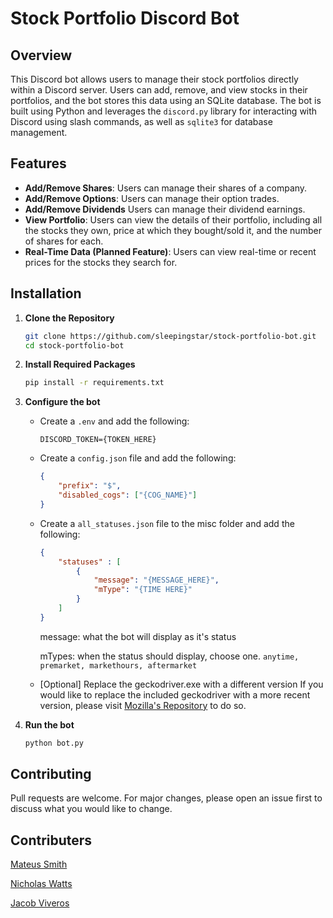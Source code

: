 # Stock Portfolio Discord Bot

## Overview
This Discord bot allows users to manage their stock portfolios directly within a Discord server. Users can add, remove, and view stocks in their portfolios, and the bot stores this data using an SQLite database. The bot is built using Python and leverages the `discord.py` library for interacting with Discord using slash commands, as well as `sqlite3` for database management.

## Features

- **Add/Remove Shares**: Users can manage their shares of a company.
- **Add/Remove Options**: Users can manage their option trades.
- **Add/Remove Dividends** Users can manage their dividend earnings.
- **View Portfolio**: Users can view the details of their portfolio, including all the stocks they own, price at which they bought/sold it, and the number of shares for each.
- **Real-Time Data (Planned Feature)**: Users can view real-time or recent prices for the stocks they search for.
  

## Installation

1. **Clone the Repository**

   ```bash
   git clone https://github.com/sleepingstar/stock-portfolio-bot.git
   cd stock-portfolio-bot
   ```
2. **Install Required Packages**
    ```bash
    pip install -r requirements.txt
    ```
3. **Configure the bot**
    * Create a `.env` and add the following:
        ```
        DISCORD_TOKEN={TOKEN_HERE}
        ```
    * Create a `config.json` file and add the following:
        ```json
        {
            "prefix": "$",
            "disabled_cogs": ["{COG_NAME}"]
        }
        ```
    * Create a `all_statuses.json` file to the misc folder and add the following:
        ```json
        {
            "statuses" : [
                {
                    "message": "{MESSAGE_HERE}", 
                    "mType": "{TIME HERE}"
                }
            ]
        }
        ```
        message: what the bot will display as it's status

        mTypes: when the status should display, choose one. `anytime, premarket, markethours, aftermarket`
    
    * [Optional] Replace the geckodriver.exe with a different version
        If you would like to replace the included geckodriver with a more recent version, please visit [Mozilla's Repository](https://github.com/mozilla/geckodriver/) to do so.

5. **Run the bot**

    ```bash
    python bot.py
    ```

## Contributing

Pull requests are welcome. For major changes, please open an issue first
to discuss what you would like to change.

## Contributers
[Mateus Smith](https://github.com/SleepingStar)

[Nicholas Watts](https://github.com/Dabby-Tabby)

[Jacob Viveros](https://github.com/YakosWorkshop)